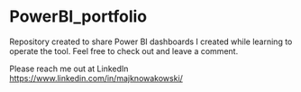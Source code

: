 # PowerBI_portfolio

Repository created to share Power BI dashboards I created while learning to operate the tool.
Feel free to check out and leave a comment.

Please reach me out at LinkedIn
https://www.linkedin.com/in/majknowakowski/
